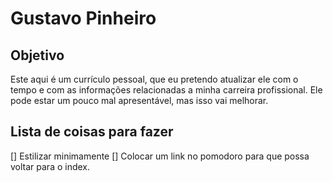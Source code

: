 # Gustavo Pinheiro

## Objetivo

Este aqui é um currículo pessoal, que eu pretendo atualizar ele com o tempo e com as informações relacionadas
a minha carreira profissional.
Ele pode estar um pouco mal apresentável, mas isso vai melhorar.

## Lista de coisas para fazer

[] Estilizar minimamente
[] Colocar um link no pomodoro para que possa voltar para o index.
